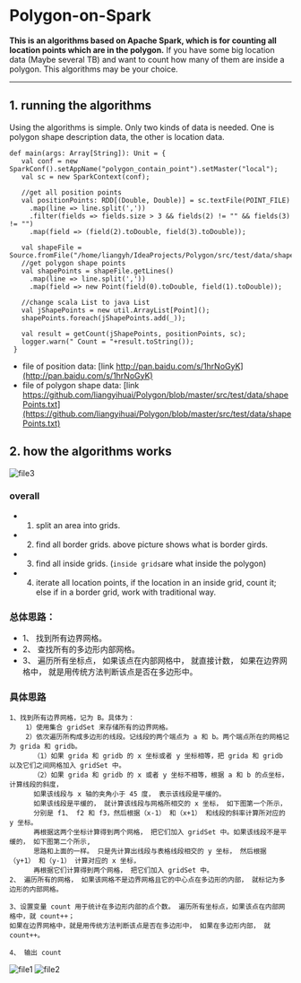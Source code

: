 # Polygon-on-Spark
**This is an algorithms based on Apache Spark, which is for counting all location points which are in the polygon.**
 If you have some big location data (Maybe several TB) and want to count how many of them are inside a polygon. This algorithms may be your choice.
 
 ***
 ## 1. running the algorithms
 Using the algorithms is simple. Only two kinds of data is needed. One is polygon shape description data, the other is location data.
 ```
 def main(args: Array[String]): Unit = {
    val conf = new SparkConf().setAppName("polygon_contain_point").setMaster("local");
    val sc = new SparkContext(conf);

    //get all position points
    val positionPoints: RDD[(Double, Double)] = sc.textFile(POINT_FILE)
      .map(line => line.split(','))
      .filter(fields => fields.size > 3 && fields(2) != "" && fields(3) != "")
      .map(field => (field(2).toDouble, field(3).toDouble));
    
    val shapeFile = Source.fromFile("/home/liangyh/IdeaProjects/Polygon/src/test/data/shapePoints.txt");
    //get polygon shape points
    val shapePoints = shapeFile.getLines()
      .map(line => line.split(','))
      .map(field => new Point(field(0).toDouble, field(1).toDouble));

    //change scala List to java List
    val jShapePoints = new util.ArrayList[Point]();
    shapePoints.foreach(jShapePoints.add(_));

    val result = getCount(jShapePoints, positionPoints, sc);
    logger.warn(" Count = "+result.toString());
  }
 ```

- file of position data: [link http://pan.baidu.com/s/1hrNoGyK](http://pan.baidu.com/s/1hrNoGyK)
- file of polygon shape data: [link https://github.com/liangyihuai/Polygon/blob/master/src/test/data/shapePoints.txt](https://github.com/liangyihuai/Polygon/blob/master/src/test/data/shapePoints.txt)

## 2. how the algorithms works
![file3](https://github.com/liangyihuai/Polygon/blob/master/file3.png)

### overall
- 1. split an area into grids.
- 2. find all border grids. above picture shows what is border girds.
- 3. find all inside grids. (`inside grids`are what inside the polygon) 
- 4. iterate all location points, if the location in an inside grid, count it; else if in a border grid, work with traditional way.

### 总体思路：
- 1、 找到所有边界网格。
- 2、 查找所有的多边形内部网格。
- 3、 遍历所有坐标点， 如果该点在内部网格中， 就直接计数， 如果在边界网格中， 就是用传统方法判断该点是否在多边形中。

### 具体思路
```
1、找到所有边界网格，记为 B。具体为：
    1）使用集合 gridSet 来存储所有的边界网格。
    2）依次遍历所构成多边形的线段。记线段的两个端点为 a 和 b。两个端点所在的网格记为 grida 和 gridb。
      （1）如果 grida 和 gridb 的 x 坐标或者 y 坐标相等，把 grida 和 gridb 以及它们之间网格加入 gridSet 中。
      （2）如果 grida 和 gridb 的 x 或者 y 坐标不相等，根据 a 和 b 的点坐标， 计算线段的斜度， 
      如果该线段与 x 轴的夹角小于 45 度， 表示该线段是平缓的。 
      如果该线段是平缓的， 就计算该线段与网格所相交的 x 坐标， 如下图第一个所示，
      分别是 f1、 f2 和 f3，然后根据（x-1） 和（x+1） 和线段的斜率计算所对应的 y 坐标。
      再根据这两个坐标计算得到两个网格， 把它们加入 gridSet 中。如果该线段不是平缓的， 如下图第二个所示, 
      思路和上面的一样。 只是先计算出线段与表格线段相交的 y 坐标， 然后根据（y+1） 和（y-1） 计算对应的 x 坐标，
      再根据它们计算得到两个网格， 把它们加入 gridSet 中。
2、 遍历所有的网格， 如果该网格不是边界网格且它的中心点在多边形的内部， 就标记为多边形的内部网格。

3、设置变量 count 用于统计在多边形内部的点个数。 遍历所有坐标点，如果该点在内部网格中，就 count++；
如果在边界网格中，就是用传统方法判断该点是否在多边形中， 如果在多边形内部， 就 count++。

4、 输出 count
```
![file1](https://github.com/liangyihuai/Polygon/blob/master/file1.PNG)
 ![file2](https://github.com/liangyihuai/Polygon/blob/master/file2.png)
